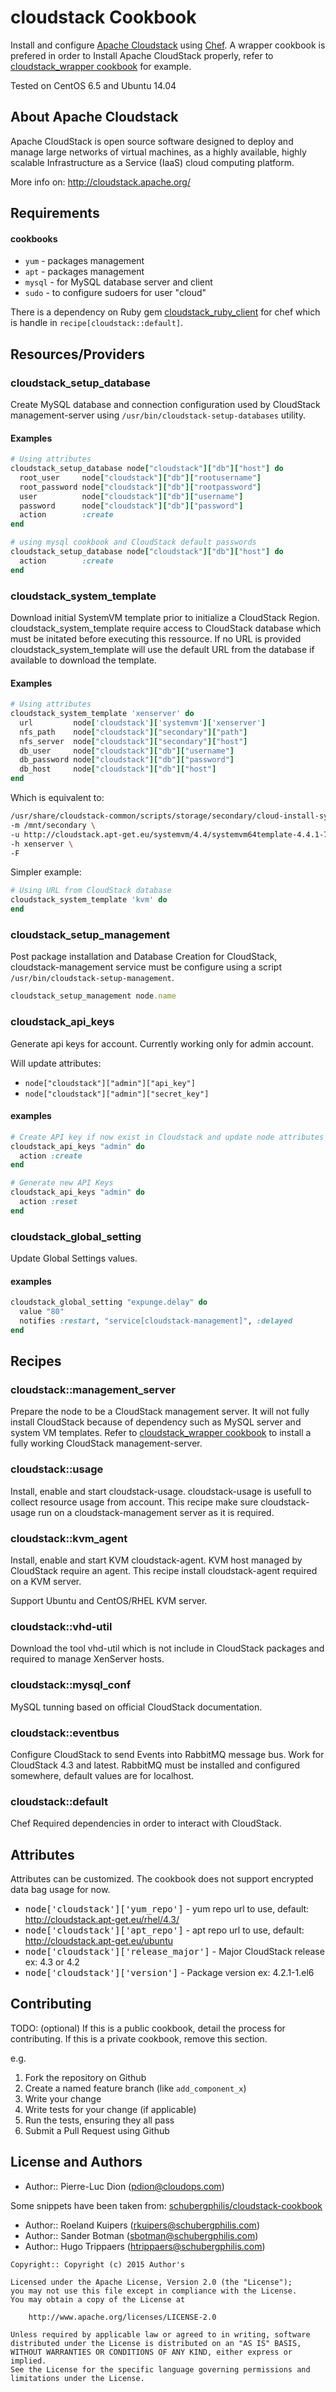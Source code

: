 cloudstack Cookbook
===================

Install and configure [Apache Cloudstack](http://cloudstack.apache.org) using [Chef](http://www.chef.io/). A wrapper cookbook is prefered in order to Install Apache CloudStack properly, refer to [cloudstack_wrapper cookbook](https://github.com/cloudops/cookbook_cloudstack_wrapper) for example.


Tested on CentOS 6.5 and Ubuntu 14.04


About Apache Cloudstack
-----------------------

Apache CloudStack is open source software designed to deploy and manage large networks of virtual machines, as a highly available, highly scalable Infrastructure as a Service (IaaS) cloud computing platform.

More info on: http://cloudstack.apache.org/

Requirements
------------

#### cookbooks
- `yum` - packages management
- `apt` - packages management
- `mysql` - for MySQL database server and client
- `sudo` - to configure sudoers for user "cloud"

There is a dependency on Ruby gem [cloudstack_ruby_client](https://github.com/chipchilders/cloudstack_ruby_client) for chef which is handle in `recipe[cloudstack::default]`.

Resources/Providers
-------------------

### cloudstack_setup_database

Create MySQL database and connection configuration used by CloudStack management-server using `/usr/bin/cloudstack-setup-databases` utility.

#### Examples

``` ruby
# Using attributes
cloudstack_setup_database node["cloudstack"]["db"]["host"] do
  root_user     node["cloudstack"]["db"]["rootusername"]
  root_password node["cloudstack"]["db"]["rootpassword"]
  user          node["cloudstack"]["db"]["username"]
  password      node["cloudstack"]["db"]["password"]
  action        :create
end
```

```ruby
# using mysql cookbook and CloudStack default passwords
cloudstack_setup_database node["cloudstack"]["db"]["host"] do
  action        :create
end
```

### cloudstack_system_template

Download initial SystemVM template prior to initialize a CloudStack Region. cloudstack_system_template require access to CloudStack database which must be initated before executing this ressource. If no URL is provided cloudstack_system_template will use the default URL from the database if available to download the template.

#### Examples

``` ruby
# Using attributes
cloudstack_system_template 'xenserver' do
  url         node['cloudstack']['systemvm']['xenserver']
  nfs_path    node["cloudstack"]["secondary"]["path"]
  nfs_server  node["cloudstack"]["secondary"]["host"]
  db_user     node["cloudstack"]["db"]["username"]
  db_password node["cloudstack"]["db"]["password"]
  db_host     node["cloudstack"]["db"]["host"]
end
```
Which is equivalent to:

``` bash
/usr/share/cloudstack-common/scripts/storage/secondary/cloud-install-sys-tmplt \
-m /mnt/secondary \
-u http://cloudstack.apt-get.eu/systemvm/4.4/systemvm64template-4.4.1-7-xen.vhd.bz2 \
-h xenserver \
-F
```

Simpler example: 

``` ruby
# Using URL from CloudStack database
cloudstack_system_template 'kvm' do
end
```

### cloudstack_setup_management

Post package installation and Database Creation for CloudStack, cloudstack-management service must be configure using a script `/usr/bin/cloudstack-setup-management`.

``` ruby
cloudstack_setup_management node.name
```

### cloudstack_api_keys

Generate api keys for account. Currently working only for admin account.

Will update attributes:
- `node["cloudstack"]["admin"]["api_key"]`
- `node["cloudstack"]["admin"]["secret_key"]`

#### examples

``` ruby
# Create API key if now exist in Cloudstack and update node attributes
cloudstack_api_keys "admin" do
  action :create
end
```

``` ruby
# Generate new API Keys
cloudstack_api_keys "admin" do
  action :reset
end
```

### cloudstack_global_setting

Update Global Settings values.

#### examples

``` ruby
cloudstack_global_setting "expunge.delay" do
  value "80"
  notifies :restart, "service[cloudstack-management]", :delayed
end
```


Recipes
-------


### cloudstack::management_server

Prepare the node to be a CloudStack management server. It will not fully
install CloudStack because of dependency such as MySQL server and system VM
templates. Refer to [cloudstack_wrapper cookbook](https://github.com/cloudops/cookbook_cloudstack_wrapper)
to install a fully working CloudStack management-server.


### cloudstack::usage

Install, enable and start cloudstack-usage. cloudstack-usage is usefull to collect resource usage from account. This recipe make sure cloudstack-usage run on a cloudstack-management server as it is required.


### cloudstack::kvm_agent

Install, enable and start KVM cloudstack-agent. KVM host managed by CloudStack require an agent. This recipe install cloudstack-agent required on a KVM server.

Support Ubuntu and CentOS/RHEL KVM server.


### cloudstack::vhd-util

Download the tool vhd-util which is not include in CloudStack packages and required to manage XenServer hosts.


### cloudstack::mysql_conf

MySQL tunning based on official CloudStack documentation.


### cloudstack::eventbus

Configure CloudStack to send Events into RabbitMQ message bus. Work for CloudStack 4.3 and latest. RabbitMQ must be installed and configured somewhere, default values are for localhost.


### cloudstack::default

Chef Required dependencies in order to interact with CloudStack.


Attributes
----------

Attributes can be customized. The cookbook does not support encrypted data bag usage for now.

- <tt>node['cloudstack']['yum_repo']</tt> - yum repo url to use, default: http://cloudstack.apt-get.eu/rhel/4.3/
- <tt>node['cloudstack']['apt_repo']</tt> - apt repo url to use, default: http://cloudstack.apt-get.eu/ubuntu
- <tt>node['cloudstack']['release_major']</tt> - Major CloudStack release ex: 4.3 or 4.2
- <tt>node['cloudstack']['version']</tt> - Package version ex: 4.2.1-1.el6


Contributing
------------
TODO: (optional) If this is a public cookbook, detail the process for contributing. If this is a private cookbook, remove this section.

e.g.

1. Fork the repository on Github
2. Create a named feature branch (like `add_component_x`)
3. Write your change
4. Write tests for your change (if applicable)
5. Run the tests, ensuring they all pass
6. Submit a Pull Request using Github


License and Authors
-------------------
- Author:: Pierre-Luc Dion (<pdion@cloudops.com>)

Some snippets have been taken from: [schubergphilis/cloudstack-cookbook](https://github.com/schubergphilis/cloudstack-cookbook)
- Author:: Roeland Kuipers (<rkuipers@schubergphilis.com>)  
- Author:: Sander Botman (<sbotman@schubergphilis.com>)
- Author:: Hugo Trippaers (<htrippaers@schubergphilis.com>)


```text
Copyright:: Copyright (c) 2015 Author's

Licensed under the Apache License, Version 2.0 (the "License");
you may not use this file except in compliance with the License.
You may obtain a copy of the License at

    http://www.apache.org/licenses/LICENSE-2.0

Unless required by applicable law or agreed to in writing, software
distributed under the License is distributed on an "AS IS" BASIS,
WITHOUT WARRANTIES OR CONDITIONS OF ANY KIND, either express or implied.
See the License for the specific language governing permissions and
limitations under the License.
```
